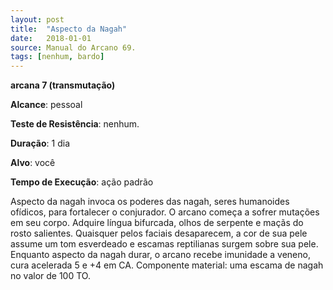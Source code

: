 ```yaml
---
layout: post
title:  "Aspecto da Nagah"
date:   2018-01-01
source: Manual do Arcano 69.
tags: [nenhum, bardo]
---
```


**arcana 7 (transmutação)**

**Alcance**: pessoal

**Teste de Resistência**: nenhum.

**Duração**: 1 dia

**Alvo**: você

**Tempo de Execução**: ação padrão

Aspecto da nagah invoca os poderes das nagah, seres humanoides ofídicos, para fortalecer o conjurador. O arcano começa a sofrer mutações em seu corpo.
Adquire língua bifurcada, olhos de serpente e maçãs do rosto salientes. Quaisquer pelos faciais desaparecem, a cor de sua pele assume um tom esverdeado e escamas reptilianas surgem sobre sua pele. Enquanto aspecto da nagah durar, o arcano recebe imunidade a veneno, cura acelerada 5 e +4 em CA.
Componente material: uma escama de nagah no valor de 100 TO.
